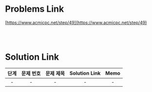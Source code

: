 # Problems Link

[https://www.acmicpc.net/step/49](https://www.acmicpc.net/step/49)

<br><br>

# Solution Link

| 단계 | 문제 번호 | 문제 제목 | Solution Link | Memo |
| :--: | :-------: | :-------: | :-----------: | :--: |
|  -   |     -     |     -     |       -       |  -   |
